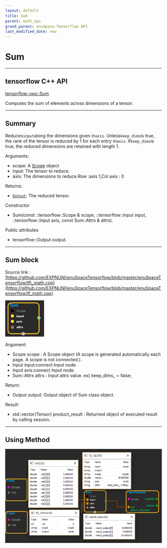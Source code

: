 ```yaml
--- 
layout: default 
title: Sum 
parent: math_ops 
grand_parent: enuSpace-Tensorflow API 
last_modified_date: now 
--- 
```


# Sum

---

## tensorflow C++ API

[tensorflow::ops::Sum](https://www.tensorflow.org/api_docs/cc/class/tensorflow/ops/sum)

Computes the sum of elements across dimensions of a tensor.

---

## Summary

Reduces`input`along the dimensions given in`axis`. Unless`keep_dims`is true, the rank of the tensor is reduced by 1 for each entry in`axis`. If`keep_dims`is true, the reduced dimensions are retained with length 1.

Arguments:

* scope: A [Scope](https://www.tensorflow.org/api_docs/cc/class/tensorflow/scope.html#classtensorflow_1_1_scope) object
* input: The tensor to reduce.
* axis: The dimensions to reduce.Row :axis 1,Col axis : 0

Returns:

* [`Output`](https://www.tensorflow.org/api_docs/cc/class/tensorflow/output.html#classtensorflow_1_1_output): The reduced tensor.

Constructor

* Sum\(const ::tensorflow::Scope & scope, ::tensorflow::Input input, ::tensorflow::Input axis, const Sum::Attrs & attrs\).

Public attributes

* tensorflow::Output output.

---

## Sum block

Source link : [https://github.com/EXPNUNI/enuSpaceTensorflow/blob/master/enuSpaceTensorflow/tf\_math.cpp](https://github.com/EXPNUNI/enuSpaceTensorflow/blob/master/enuSpaceTensorflow/tf_math.cpp)

![](../assets/math_Sum_Symbol.png)

Argument:

* Scope scope : A Scope object \(A scope is generated automatically each page. A scope is not connected.\).
* Input input:connect  Input node.
* Input axis:connect  Input node.
* Sum::Attrs attrs : Input attrs value. ex\) keep\_dims\_ = false;

Return:

* Output output: Output object of Sum class object.

Result:

* std::vector\(Tensor\) product\_result : Returned object of executed result by calling session.

---

## Using Method

![](../assets/math_Sum_Method.png)

